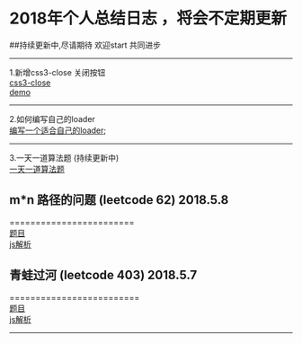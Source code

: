 # 2018年个人总结日志 ，将会不定期更新
##持续更新中,尽请期待 欢迎start  共同进步
*********************************

1.新增css3-close  关闭按钮  
[css3-close](https://github.com/qingclass/2018/blob/master/css3-close/css-close.html)  
[demo](http://ai.newweigang.cn/2018/css3-close/css-close.html)
********************

2.如何编写自己的loader  
[编写一个适合自己的loader](https://github.com/qingclass/2018);
********************

3.一天一道算法题 (持续更新中)  
[一天一道算法题](https://github.com/qingclass/2018/tree/master/algorithm)

## m*n 路径的问题 (leetcode 62) 2018.5.8
========================  
[题目](https://github.com/qingclass/2018/tree/master/algorithm/uniquePaths)  
[js解析](https://github.com/qingclass/2018/blob/master/algorithm/uniquePaths/uniquePaths.js)

##  青蛙过河 (leetcode 403) 2018.5.7
=========================  
[题目](https://github.com/qingclass/2018/tree/master/algorithm/canCross)  
[js解析](https://github.com/qingclass/2018/blob/master/algorithm/canCross/canCross.js)
****************************